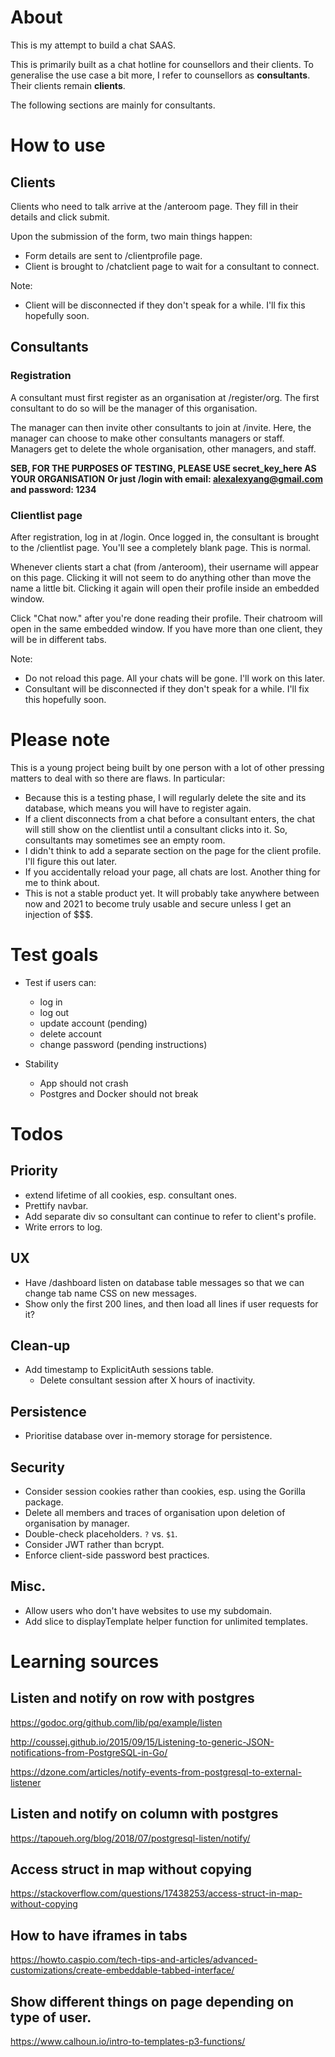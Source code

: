 # About

This is my attempt to build a chat SAAS.

This is primarily built as a chat hotline for counsellors and their clients. To generalise the use case a bit more, I refer to counsellors as **consultants**. Their clients remain **clients**.

The following sections are mainly for consultants.

# How to use

## Clients

Clients who need to talk arrive at the /anteroom page. They fill in their details and click submit.

Upon the submission of the form, two main things happen:

- Form details are sent to /clientprofile page.
- Client is brought to /chatclient page to wait for a consultant to connect.

Note:
- Client will be disconnected if they don't speak for a while. I'll fix this hopefully soon.

## Consultants

### Registration

A consultant must first register as an organisation at /register/org. The first consultant to do so will be the manager of this organisation.

The manager can then invite other consultants to join at /invite. Here, the manager can choose to make other consultants managers or staff. Managers get to delete the whole organisation, other managers, and staff.

**SEB, FOR THE PURPOSES OF TESTING, PLEASE USE secret_key_here AS YOUR ORGANISATION**
**Or just /login with email: alexalexyang@gmail.com and password: 1234**

### Clientlist page

After registration, log in at /login. Once logged in, the consultant is brought to the /clientlist page. You'll see a completely blank page. This is normal.

Whenever clients start a chat (from /anteroom), their username will appear on this page. Clicking it will not seem to do anything other than move the name a little bit. Clicking it again will open their profile inside an embedded window.

Click "Chat now." after you're done reading their profile. Their chatroom will open in the same embedded window. If you have more than one client, they will be in different tabs.

Note:
- Do not reload this page. All your chats will be gone. I'll work on this later.
- Consultant will be disconnected if they don't speak for a while. I'll fix this hopefully soon.


# Please note

This is a young project being built by one person with a lot of other pressing matters to deal with so there are flaws. In particular:

- Because this is a testing phase, I will regularly delete the site and its database, which means you will have to register again.
- If a client disconnects from a chat before a consultant enters, the chat will still show on the clientlist until a consultant clicks into it. So, consultants may sometimes see an empty room.
- I didn't think to add a separate section on the page for the client profile. I'll figure this out later.
- If you accidentally reload your page, all chats are lost. Another thing for me to think about.
- This is not a stable product yet. It will probably take anywhere between now and 2021 to become truly usable and secure unless I get an injection of $$$.


# Test goals

- Test if users can:
  - log in
  - log out
  - update account (pending)
  - delete account
  - change password (pending instructions)

- Stability
  - App should not crash
  - Postgres and Docker should not break

<!-- # Installation

The program is in two parts:

## The /anteroom page

You'll probably need help for this one. You'll need to embed anteroom.html in an iframe or something anywhere on your own website. Replace "secret_key_here" in `token` with the organisation name you registered with.

This allows you to maintain your own branding (that is, after I figure out how to let you use your own CSS without introducing security risks).

## The rest of it

There's no installation for the rest of the program. Register yourself as manager of your organisation at /register/org.

Once you register and log in, you can invite other members of your staff to join at /invite. Set whether or not the invitee should be Manager or Staff. An email with a one-time-only link to a registration page will be emailed to the invitee.

Managers get to delete the entire organisation, including all staff. So, be careful. -->


# Todos

## Priority
- extend lifetime of all cookies, esp. consultant ones.
- Prettify navbar.
- Add separate div so consultant can continue to refer to client's profile.
- Write errors to log.

## UX
- Have /dashboard listen on database table messages so that we can change tab name CSS on new messages.
- Show only the first 200 lines, and then load all lines if user requests for it?

## Clean-up

- Add timestamp to ExplicitAuth sessions table.
  - Delete consultant session after X hours of inactivity.

## Persistence
- Prioritise database over in-memory storage for persistence.

## Security
- Consider session cookies rather than cookies, esp. using the Gorilla package.
- Delete all members and traces of organisation upon deletion of organisation by manager.
- Double-check placeholders. `?` vs. `$1`.
- Consider JWT rather than bcrypt.
- Enforce client-side password best practices.

## Misc.
- Allow users who don't have websites to use my subdomain.
- Add slice to displayTemplate helper function for unlimited templates.


# Learning sources

## Listen and notify on row with postgres

https://godoc.org/github.com/lib/pq/example/listen

http://coussej.github.io/2015/09/15/Listening-to-generic-JSON-notifications-from-PostgreSQL-in-Go/

https://dzone.com/articles/notify-events-from-postgresql-to-external-listener

## Listen and notify on column with postgres

https://tapoueh.org/blog/2018/07/postgresql-listen/notify/

## Access struct in map without copying

https://stackoverflow.com/questions/17438253/access-struct-in-map-without-copying

## How to have iframes in tabs

https://howto.caspio.com/tech-tips-and-articles/advanced-customizations/create-embeddable-tabbed-interface/

## Show different things on page depending on type of user.

https://www.calhoun.io/intro-to-templates-p3-functions/